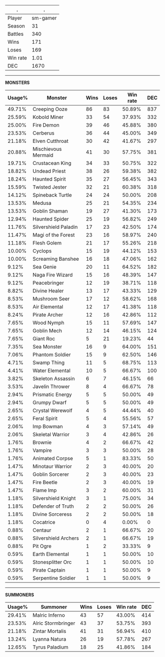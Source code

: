 .|.
|-|-
Player|sm-gamer
Season|31
Battles|340
Wins|171
Loses|169
Win rate|1.01
DEC|1670

---
**MONSTERS**

Usage%|Monster|Wins|Loses|Win rate|DEC|
-|-|-|-|-|-|
49.71%|Creeping Ooze|86|83|50.89%|837|
25.59%|Kobold Miner|33|54|37.93%|332|
25.00%|Fire Demon|39|46|45.88%|380|
23.53%|Cerberus|36|44|45.00%|349|
21.18%|Elven Cutthroat|30|42|41.67%|297|
20.88%|Mischievous Mermaid|41|30|57.75%|381|
19.71%|Crustacean King|34|33|50.75%|322|
18.82%|Undead Priest|38|26|59.38%|382|
18.24%|Haunted Spirit|35|27|56.45%|343|
15.59%|Twisted Jester|32|21|60.38%|318|
14.12%|Spineback Turtle|24|24|50.00%|208|
13.53%|Medusa|25|21|54.35%|234|
13.53%|Goblin Shaman|19|27|41.30%|173|
12.94%|Haunted Spider|25|19|56.82%|249|
11.76%|Silvershield Paladin|17|23|42.50%|174|
11.47%|Magi of the Forest|23|16|58.97%|240|
11.18%|Flesh Golem|21|17|55.26%|218|
10.00%|Cyclops|15|19|44.12%|153|
10.00%|Screaming Banshee|16|18|47.06%|162|
9.12%|Sea Genie|20|11|64.52%|182|
9.12%|Naga Fire Wizard|15|16|48.39%|147|
9.12%|Peacebringer|12|19|38.71%|118|
8.82%|Divine Healer|13|17|43.33%|129|
8.53%|Mushroom Seer|17|12|58.62%|168|
8.53%|Air Elemental|12|17|41.38%|118|
8.24%|Pirate Archer|12|16|42.86%|112|
7.65%|Wood Nymph|15|11|57.69%|147|
7.65%|Goblin Mech|12|14|46.15%|124|
7.65%|Giant Roc|5|21|19.23%|44|
7.35%|Sea Monster|16|9|64.00%|151|
7.06%|Phantom Soldier|15|9|62.50%|146|
4.71%|Swamp Thing|11|5|68.75%|113|
4.41%|Water Elemental|10|5|66.67%|100|
3.82%|Skeleton Assassin|6|7|46.15%|66|
3.53%|Javelin Thrower|8|4|66.67%|78|
2.94%|Prismatic Energy|5|5|50.00%|49|
2.94%|Grumpy Dwarf|5|5|50.00%|49|
2.65%|Crystal Werewolf|4|5|44.44%|40|
2.65%|Feral Spirit|5|4|55.56%|57|
2.06%|Imp Bowman|4|3|57.14%|49|
2.06%|Skeletal Warrior|3|4|42.86%|26|
1.76%|Brownie|4|2|66.67%|42|
1.76%|Vampire|3|3|50.00%|28|
1.76%|Animated Corpse|5|1|83.33%|50|
1.47%|Minotaur Warrior|2|3|40.00%|20|
1.47%|Goblin Sorcerer|2|3|40.00%|23|
1.47%|Fire Beetle|2|3|40.00%|19|
1.47%|Flame Imp|3|2|60.00%|31|
1.18%|Silvershield Knight|3|1|75.00%|34|
1.18%|Defender of Truth|2|2|50.00%|26|
1.18%|Divine Sorceress|2|2|50.00%|18|
1.18%|Cocatrice|0|4|0.00%|0|
0.88%|Centaur|2|1|66.67%|20|
0.88%|Silvershield Archers|2|1|66.67%|19|
0.88%|Pit Ogre|1|2|33.33%|9|
0.59%|Earth Elemental|1|1|50.00%|10|
0.59%|Stonesplitter Orc|1|1|50.00%|10|
0.59%|Pirate Captain|1|1|50.00%|9|
0.59%|Serpentine Soldier|1|1|50.00%|9|

---
**SUMMONERS**

Usage%|Summoner|Wins|Loses|Win rate|DEC|
-|-|-|-|-|-|
29.41%|Malric Inferno|43|57|43.00%|414|
23.53%|Alric Stormbringer|43|37|53.75%|393|
21.18%|Zintar Mortalis|41|31|56.94%|410|
13.24%|Lyanna Natura|26|19|57.78%|267|
12.65%|Tyrus Paladium|18|25|41.86%|184|
